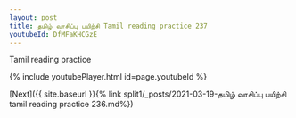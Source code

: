 ```yaml
---
layout: post
title: தமிழ் வாசிப்பு பயிற்சி Tamil reading practice 237
youtubeId: DfMFaKHCGzE
---
```

 
 
Tamil reading practice
 
 
 
 
 


{% include youtubePlayer.html id=page.youtubeId %}
 
[Next]({{ site.baseurl }}{% link  split1/_posts/2021-03-19-தமிழ் வாசிப்பு பயிற்சி tamil reading practice 236.md%})
 
